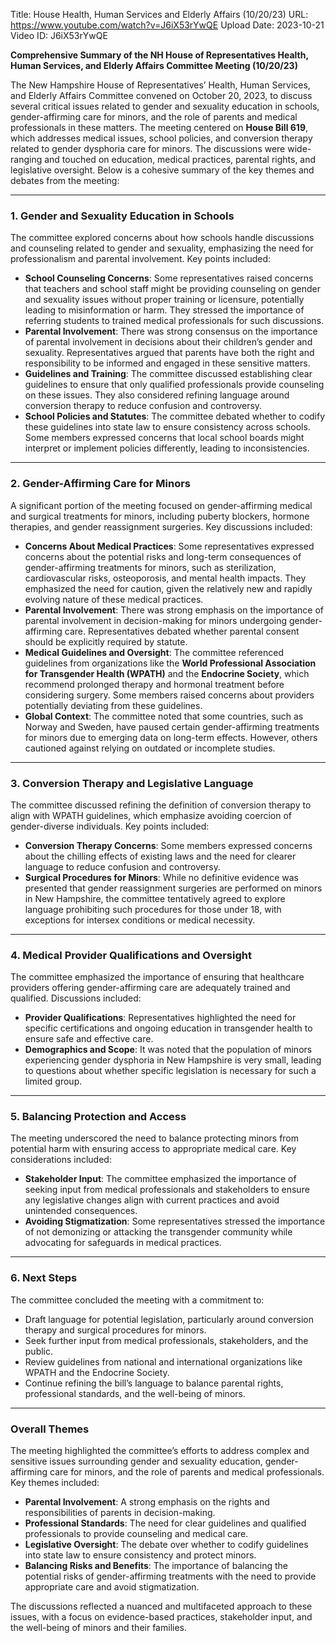 Title: House Health, Human Services and Elderly Affairs (10/20/23)
URL: https://www.youtube.com/watch?v=J6iX53rYwQE
Upload Date: 2023-10-21
Video ID: J6iX53rYwQE

**Comprehensive Summary of the NH House of Representatives Health, Human Services, and Elderly Affairs Committee Meeting (10/20/23)**

The New Hampshire House of Representatives’ Health, Human Services, and Elderly Affairs Committee convened on October 20, 2023, to discuss several critical issues related to gender and sexuality education in schools, gender-affirming care for minors, and the role of parents and medical professionals in these matters. The meeting centered on **House Bill 619**, which addresses medical issues, school policies, and conversion therapy related to gender dysphoria care for minors. The discussions were wide-ranging and touched on education, medical practices, parental rights, and legislative oversight. Below is a cohesive summary of the key themes and debates from the meeting:

---

### **1. Gender and Sexuality Education in Schools**
The committee explored concerns about how schools handle discussions and counseling related to gender and sexuality, emphasizing the need for professionalism and parental involvement. Key points included:
- **School Counseling Concerns**: Some representatives raised concerns that teachers and school staff might be providing counseling on gender and sexuality issues without proper training or licensure, potentially leading to misinformation or harm. They stressed the importance of referring students to trained medical professionals for such discussions.
- **Parental Involvement**: There was strong consensus on the importance of parental involvement in decisions about their children’s gender and sexuality. Representatives argued that parents have both the right and responsibility to be informed and engaged in these sensitive matters.
- **Guidelines and Training**: The committee discussed establishing clear guidelines to ensure that only qualified professionals provide counseling on these issues. They also considered refining language around conversion therapy to reduce confusion and controversy.
- **School Policies and Statutes**: The committee debated whether to codify these guidelines into state law to ensure consistency across schools. Some members expressed concerns that local school boards might interpret or implement policies differently, leading to inconsistencies.

---

### **2. Gender-Affirming Care for Minors**
A significant portion of the meeting focused on gender-affirming medical and surgical treatments for minors, including puberty blockers, hormone therapies, and gender reassignment surgeries. Key discussions included:
- **Concerns About Medical Practices**: Some representatives expressed concerns about the potential risks and long-term consequences of gender-affirming treatments for minors, such as sterilization, cardiovascular risks, osteoporosis, and mental health impacts. They emphasized the need for caution, given the relatively new and rapidly evolving nature of these medical practices.
- **Parental Involvement**: There was strong emphasis on the importance of parental involvement in decision-making for minors undergoing gender-affirming care. Representatives debated whether parental consent should be explicitly required by statute.
- **Medical Guidelines and Oversight**: The committee referenced guidelines from organizations like the **World Professional Association for Transgender Health (WPATH)** and the **Endocrine Society**, which recommend prolonged therapy and hormonal treatment before considering surgery. Some members raised concerns about providers potentially deviating from these guidelines.
- **Global Context**: The committee noted that some countries, such as Norway and Sweden, have paused certain gender-affirming treatments for minors due to emerging data on long-term effects. However, others cautioned against relying on outdated or incomplete studies.

---

### **3. Conversion Therapy and Legislative Language**
The committee discussed refining the definition of conversion therapy to align with WPATH guidelines, which emphasize avoiding coercion of gender-diverse individuals. Key points included:
- **Conversion Therapy Concerns**: Some members expressed concerns about the chilling effects of existing laws and the need for clearer language to reduce confusion and controversy.
- **Surgical Procedures for Minors**: While no definitive evidence was presented that gender reassignment surgeries are performed on minors in New Hampshire, the committee tentatively agreed to explore language prohibiting such procedures for those under 18, with exceptions for intersex conditions or medical necessity.

---

### **4. Medical Provider Qualifications and Oversight**
The committee emphasized the importance of ensuring that healthcare providers offering gender-affirming care are adequately trained and qualified. Discussions included:
- **Provider Qualifications**: Representatives highlighted the need for specific certifications and ongoing education in transgender health to ensure safe and effective care.
- **Demographics and Scope**: It was noted that the population of minors experiencing gender dysphoria in New Hampshire is very small, leading to questions about whether specific legislation is necessary for such a limited group.

---

### **5. Balancing Protection and Access**
The meeting underscored the need to balance protecting minors from potential harm with ensuring access to appropriate medical care. Key considerations included:
- **Stakeholder Input**: The committee emphasized the importance of seeking input from medical professionals and stakeholders to ensure any legislative changes align with current practices and avoid unintended consequences.
- **Avoiding Stigmatization**: Some representatives stressed the importance of not demonizing or attacking the transgender community while advocating for safeguards in medical practices.

---

### **6. Next Steps**
The committee concluded the meeting with a commitment to:
- Draft language for potential legislation, particularly around conversion therapy and surgical procedures for minors.
- Seek further input from medical professionals, stakeholders, and the public.
- Review guidelines from national and international organizations like WPATH and the Endocrine Society.
- Continue refining the bill’s language to balance parental rights, professional standards, and the well-being of minors.

---

### **Overall Themes**
The meeting highlighted the committee’s efforts to address complex and sensitive issues surrounding gender and sexuality education, gender-affirming care for minors, and the role of parents and medical professionals. Key themes included:
- **Parental Involvement**: A strong emphasis on the rights and responsibilities of parents in decision-making.
- **Professional Standards**: The need for clear guidelines and qualified professionals to provide counseling and medical care.
- **Legislative Oversight**: The debate over whether to codify guidelines into state law to ensure consistency and protect minors.
- **Balancing Risks and Benefits**: The importance of balancing the potential risks of gender-affirming treatments with the need to provide appropriate care and avoid stigmatization.

The discussions reflected a nuanced and multifaceted approach to these issues, with a focus on evidence-based practices, stakeholder input, and the well-being of minors and their families.